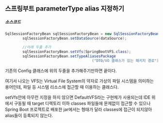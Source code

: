 ## 스프링부트 parameterType alias 지정하기

##### 소스코드

```java
SqlSessionFactoryBean sqlSessionFactoryBean = new SqlSessionFactoryBean();
        sqlSessionFactoryBean.setDataSource(dataSource);

		//아래 두줄 추가
        sqlSessionFactoryBean.setVfs(SpringBootVFS.class);
        sqlSessionFactoryBean.setTypeAliasesPackage
        								("DTO/VO 클래스가 있는 패키지 경로");
```



기존의 Config 클래스에 위의 두줄을 추가해주기만하면 끝이다.

여기서 나오는 VFS는 Virtual File System의 약자로 가상의 파일 시스템을 의미하는 용어인데, 파일 등 시스템 리소스에 접근할 때 이용하는 클래스다.

setVfs안에 아무런 지정을 하지 않으면 DefaultVFS라는 구현체가 사용되는데 IDE 위에서 구동될 때 target 디렉토리 이하 classes 파일들에 문제없이 접근할 수 있으나 Spring Boot 프로젝트로 배포한 jar에서는 형태가 달라 classes에 접근이 되지않아 alias들이 등록되지 않는다.

